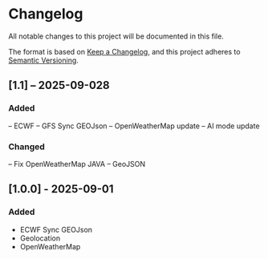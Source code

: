 # Changelog
All notable changes to this project will be documented in this file.

The format is based on [Keep a Changelog](https://keepachangelog.com/en/1.0.0/),
and this project adheres to [Semantic Versioning](https://semver.org/spec/v2.0.0.html).


## [1.1] – 2025-09-028

### Added
– ECWF – GFS Sync GEOJson
– OpenWeatherMap update
– AI mode update

### Changed

– Fix OpenWeatherMap JAVA – GeoJSON

## [1.0.0] - 2025-09-01
### Added
- ECWF Sync GEOJson
- Geolocation
- OpenWeatherMap
